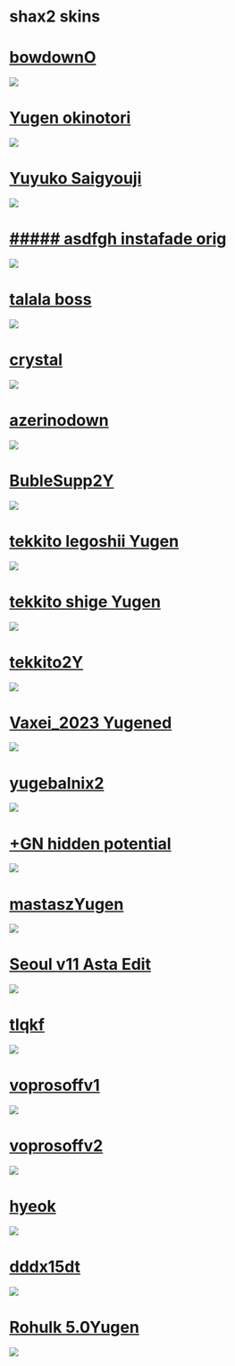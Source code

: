 # shax2 skins

# [bowdownO](https://shax2.s-ul.eu/CThUkybh)
<img src="https://shax2.s-ul.eu/Z8DKfCj6"/>

# [Yugen okinotori](https://shax2.s-ul.eu/Smmc4gZ5)
<img src="https://shax2.s-ul.eu/CzLosYnE"/>

# [Yuyuko Saigyouji](https://shax2.s-ul.eu/qC4ZcseA)
<img src="https://shax2.s-ul.eu/LvSK0BIc"/>

# [##### asdfgh instafade orig](https://shax2.s-ul.eu/mVBtUR8a)
<img src="https://shax2.s-ul.eu/WFDFEXKy"/>

# [talala boss](https://shax2.s-ul.eu/GhCXUJAU)
<img src="https://shax2.s-ul.eu/tRK94yi1"/>

# [crystal](https://shax2.s-ul.eu/aF5Om4S8)
<img src="https://shax2.s-ul.eu/Ma6gE5jR"/>

# [azerinodown](https://shax2.s-ul.eu/QgUwBt8o)
<img src="https://shax2.s-ul.eu/oaJWLBrg"/>

# [BubleSupp2Y](https://shax2.s-ul.eu/Spjozq9H)
<img src="https://shax2.s-ul.eu/irdaccLx"/>

# [tekkito legoshii Yugen](https://shax2.s-ul.eu/jyag3eF4)
<img src="https://shax2.s-ul.eu/uq5AqGb1"/>

# [tekkito shige Yugen](https://shax2.s-ul.eu/XHMRT8uG)
<img src="https://shax2.s-ul.eu/HQajv1b8"/>

# [tekkito2Y](https://shax2.s-ul.eu/lL9xyPuw)
<img src="https://shax2.s-ul.eu/tcwVMjRd"/>

# [Vaxei_2023 Yugened](https://shax2.s-ul.eu/ittrvlou)
<img src="https://shax2.s-ul.eu/6Oqb8Fl3"/>

# [yugebalnix2](https://shax2.s-ul.eu/X3nZsZgN)
<img src="https://shax2.s-ul.eu/v9oozhYX"/>

# [+GN hidden potential](https://shax2.s-ul.eu/lqdyd30u)
<img src="https://shax2.s-ul.eu/2F01Zkay"/>

# [mastaszYugen](https://shax2.s-ul.eu/fuCghSsO)
<img src="https://shax2.s-ul.eu/pLEcwy5s"/>

# [Seoul v11 Asta Edit](https://shax2.s-ul.eu/D3SA6DAg)
<img src="https://shax2.s-ul.eu/Wt8XSVdj"/>

# [tlqkf](https://shax2.s-ul.eu/8bOoKSeF)
<img src="https://shax2.s-ul.eu/6j1UOV9O"/>

# [voprosoffv1](https://shax2.s-ul.eu/qQiqj90j)
<img src="https://shax2.s-ul.eu/4LDSheAj"/>

# [voprosoffv2](https://shax2.s-ul.eu/53X1z54O)
<img src="https://shax2.s-ul.eu/cQPxJRoQ"/>

# [hyeok](https://shax2.s-ul.eu/Hm71sJuL)
<img src="https://shax2.s-ul.eu/ilEosNJC"/>

# [dddx15dt](https://shax2.s-ul.eu/wGMuhFVG)
<img src="https://shax2.s-ul.eu/iz0HjXTg"/>

# [Rohulk 5.0Yugen](https://shax2.s-ul.eu/3pr8jpfb)
<img src="https://shax2.s-ul.eu/bG1EoATo"/>
